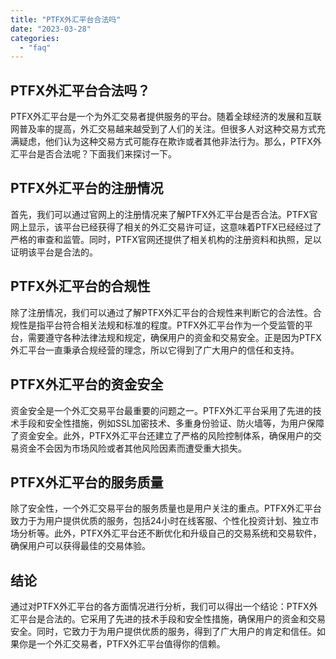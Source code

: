 ```yaml
---
title: "PTFX外汇平台合法吗"
date: "2023-03-28"
categories: 
  - "faq"
---
```


## PTFX外汇平台合法吗？

PTFX外汇平台是一个为外汇交易者提供服务的平台。随着全球经济的发展和互联网普及率的提高，外汇交易越来越受到了人们的关注。但很多人对这种交易方式充满疑虑，他们认为这种交易方式可能存在欺诈或者其他非法行为。那么，PTFX外汇平台是否合法呢？下面我们来探讨一下。

## PTFX外汇平台的注册情况

首先，我们可以通过官网上的注册情况来了解PTFX外汇平台是否合法。PTFX官网上显示，该平台已经获得了相关的外汇交易许可证，这意味着PTFX已经经过了严格的审查和监管。同时，PTFX官网还提供了相关机构的注册资料和执照，足以证明该平台是合法的。

## PTFX外汇平台的合规性

除了注册情况，我们可以通过了解PTFX外汇平台的合规性来判断它的合法性。合规性是指平台符合相关法规和标准的程度。PTFX外汇平台作为一个受监管的平台，需要遵守各种法律法规和规定，确保用户的资金和交易安全。正是因为PTFX外汇平台一直秉承合规经营的理念，所以它得到了广大用户的信任和支持。

## PTFX外汇平台的资金安全

资金安全是一个外汇交易平台最重要的问题之一。PTFX外汇平台采用了先进的技术手段和安全性措施，例如SSL加密技术、多重身份验证、防火墙等，为用户保障了资金安全。此外，PTFX外汇平台还建立了严格的风险控制体系，确保用户的交易资金不会因为市场风险或者其他风险因素而遭受重大损失。

## PTFX外汇平台的服务质量

除了安全性，一个外汇交易平台的服务质量也是用户关注的重点。PTFX外汇平台致力于为用户提供优质的服务，包括24小时在线客服、个性化投资计划、独立市场分析等。此外，PTFX外汇平台还不断优化和升级自己的交易系统和交易软件，确保用户可以获得最佳的交易体验。

## 结论

通过对PTFX外汇平台的各方面情况进行分析，我们可以得出一个结论：PTFX外汇平台是合法的。它采用了先进的技术手段和安全性措施，确保用户的资金和交易安全。同时，它致力于为用户提供优质的服务，得到了广大用户的肯定和信任。如果你是一个外汇交易者，PTFX外汇平台值得你的信赖。
